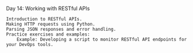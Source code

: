 Day 14: Working with RESTful APIs

    Introduction to RESTful APIs.
    Making HTTP requests using Python.
    Parsing JSON responses and error handling.
    Practice exercises and examples:
        Example: Developing a script to monitor RESTful API endpoints for your DevOps tools.
